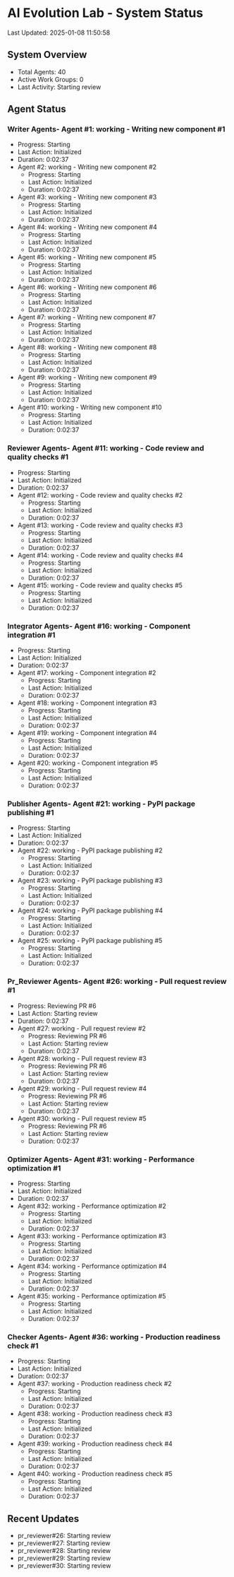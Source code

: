 # AI Evolution Lab - System Status
Last Updated: 2025-01-08 11:50:58

## System Overview
- Total Agents: 40
- Active Work Groups: 0
- Last Activity: Starting review

## Agent Status

### Writer Agents- Agent #1: working - Writing new component #1
  - Progress: Starting
  - Last Action: Initialized
  - Duration: 0:02:37
- Agent #2: working - Writing new component #2
  - Progress: Starting
  - Last Action: Initialized
  - Duration: 0:02:37
- Agent #3: working - Writing new component #3
  - Progress: Starting
  - Last Action: Initialized
  - Duration: 0:02:37
- Agent #4: working - Writing new component #4
  - Progress: Starting
  - Last Action: Initialized
  - Duration: 0:02:37
- Agent #5: working - Writing new component #5
  - Progress: Starting
  - Last Action: Initialized
  - Duration: 0:02:37
- Agent #6: working - Writing new component #6
  - Progress: Starting
  - Last Action: Initialized
  - Duration: 0:02:37
- Agent #7: working - Writing new component #7
  - Progress: Starting
  - Last Action: Initialized
  - Duration: 0:02:37
- Agent #8: working - Writing new component #8
  - Progress: Starting
  - Last Action: Initialized
  - Duration: 0:02:37
- Agent #9: working - Writing new component #9
  - Progress: Starting
  - Last Action: Initialized
  - Duration: 0:02:37
- Agent #10: working - Writing new component #10
  - Progress: Starting
  - Last Action: Initialized
  - Duration: 0:02:37

### Reviewer Agents- Agent #11: working - Code review and quality checks #1
  - Progress: Starting
  - Last Action: Initialized
  - Duration: 0:02:37
- Agent #12: working - Code review and quality checks #2
  - Progress: Starting
  - Last Action: Initialized
  - Duration: 0:02:37
- Agent #13: working - Code review and quality checks #3
  - Progress: Starting
  - Last Action: Initialized
  - Duration: 0:02:37
- Agent #14: working - Code review and quality checks #4
  - Progress: Starting
  - Last Action: Initialized
  - Duration: 0:02:37
- Agent #15: working - Code review and quality checks #5
  - Progress: Starting
  - Last Action: Initialized
  - Duration: 0:02:37

### Integrator Agents- Agent #16: working - Component integration #1
  - Progress: Starting
  - Last Action: Initialized
  - Duration: 0:02:37
- Agent #17: working - Component integration #2
  - Progress: Starting
  - Last Action: Initialized
  - Duration: 0:02:37
- Agent #18: working - Component integration #3
  - Progress: Starting
  - Last Action: Initialized
  - Duration: 0:02:37
- Agent #19: working - Component integration #4
  - Progress: Starting
  - Last Action: Initialized
  - Duration: 0:02:37
- Agent #20: working - Component integration #5
  - Progress: Starting
  - Last Action: Initialized
  - Duration: 0:02:37

### Publisher Agents- Agent #21: working - PyPI package publishing #1
  - Progress: Starting
  - Last Action: Initialized
  - Duration: 0:02:37
- Agent #22: working - PyPI package publishing #2
  - Progress: Starting
  - Last Action: Initialized
  - Duration: 0:02:37
- Agent #23: working - PyPI package publishing #3
  - Progress: Starting
  - Last Action: Initialized
  - Duration: 0:02:37
- Agent #24: working - PyPI package publishing #4
  - Progress: Starting
  - Last Action: Initialized
  - Duration: 0:02:37
- Agent #25: working - PyPI package publishing #5
  - Progress: Starting
  - Last Action: Initialized
  - Duration: 0:02:37

### Pr_Reviewer Agents- Agent #26: working - Pull request review #1
  - Progress: Reviewing PR #6
  - Last Action: Starting review
  - Duration: 0:02:37
- Agent #27: working - Pull request review #2
  - Progress: Reviewing PR #6
  - Last Action: Starting review
  - Duration: 0:02:37
- Agent #28: working - Pull request review #3
  - Progress: Reviewing PR #6
  - Last Action: Starting review
  - Duration: 0:02:37
- Agent #29: working - Pull request review #4
  - Progress: Reviewing PR #6
  - Last Action: Starting review
  - Duration: 0:02:37
- Agent #30: working - Pull request review #5
  - Progress: Reviewing PR #6
  - Last Action: Starting review
  - Duration: 0:02:37

### Optimizer Agents- Agent #31: working - Performance optimization #1
  - Progress: Starting
  - Last Action: Initialized
  - Duration: 0:02:37
- Agent #32: working - Performance optimization #2
  - Progress: Starting
  - Last Action: Initialized
  - Duration: 0:02:37
- Agent #33: working - Performance optimization #3
  - Progress: Starting
  - Last Action: Initialized
  - Duration: 0:02:37
- Agent #34: working - Performance optimization #4
  - Progress: Starting
  - Last Action: Initialized
  - Duration: 0:02:37
- Agent #35: working - Performance optimization #5
  - Progress: Starting
  - Last Action: Initialized
  - Duration: 0:02:37

### Checker Agents- Agent #36: working - Production readiness check #1
  - Progress: Starting
  - Last Action: Initialized
  - Duration: 0:02:37
- Agent #37: working - Production readiness check #2
  - Progress: Starting
  - Last Action: Initialized
  - Duration: 0:02:37
- Agent #38: working - Production readiness check #3
  - Progress: Starting
  - Last Action: Initialized
  - Duration: 0:02:37
- Agent #39: working - Production readiness check #4
  - Progress: Starting
  - Last Action: Initialized
  - Duration: 0:02:37
- Agent #40: working - Production readiness check #5
  - Progress: Starting
  - Last Action: Initialized
  - Duration: 0:02:37


## Recent Updates
- pr_reviewer#26: Starting review
- pr_reviewer#27: Starting review
- pr_reviewer#28: Starting review
- pr_reviewer#29: Starting review
- pr_reviewer#30: Starting review
